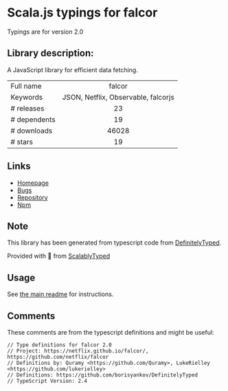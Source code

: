 
# Scala.js typings for falcor

Typings are for version 2.0

## Library description:
A JavaScript library for efficient data fetching.

|                    |                 |
| ------------------ | :-------------: |
| Full name          | falcor |
| Keywords           | JSON, Netflix, Observable, falcorjs |
| # releases         | 23 |
| # dependents       | 19 |
| # downloads        | 46028 |
| # stars            | 19 |

## Links
- [Homepage](https://github.com/Netflix/falcor)
- [Bugs](https://github.com/Netflix/falcor/issues)
- [Repository](https://github.com/Netflix/falcor)
- [Npm](https://www.npmjs.com/package/falcor)
    


## Note
This library has been generated from typescript code from [DefinitelyTyped](https://definitelytyped.org).

Provided with :purple_heart: from [ScalablyTyped](https://github.com/oyvindberg/ScalablyTyped)

## Usage
See [the main readme](../../readme.md) for instructions.

## Comments

These comments are from the typescript definitions and might be useful:
```
// Type definitions for falcor 2.0
// Project: https://netflix.github.io/falcor/, https://github.com/netflix/falcor
// Definitions by: Quramy <https://github.com/Quramy>, LukeRielley <https://github.com/lukerielley>
// Definitions: https://github.com/borisyankov/DefinitelyTyped
// TypeScript Version: 2.4

```

